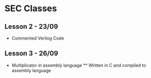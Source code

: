 # SEC Classes

## Lesson 2 - 23/09
* Commented Verilog Code

## Lesson 3 - 26/09
* Multiplicator in assembly language
 ** Written in C and compiled to assembly language
